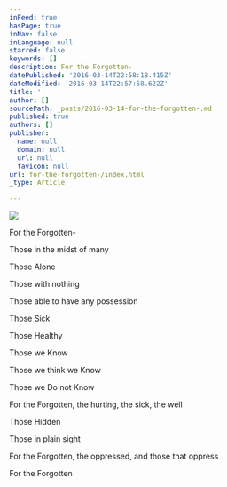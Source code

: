 ```yaml
---
inFeed: true
hasPage: true
inNav: false
inLanguage: null
starred: false
keywords: []
description: For the Forgotten-
datePublished: '2016-03-14T22:58:18.415Z'
dateModified: '2016-03-14T22:57:58.622Z'
title: ''
author: []
sourcePath: _posts/2016-03-14-for-the-forgotten-.md
published: true
authors: []
publisher:
  name: null
  domain: null
  url: null
  favicon: null
url: for-the-forgotten-/index.html
_type: Article

---
```

![](https://the-grid-user-content.s3-us-west-2.amazonaws.com/e17b1e02-0eed-4fe1-ba69-070fe1d6d9bb.jpg)

For the Forgotten-

Those in the midst of many

Those Alone

Those with nothing

Those able to have any possession

Those Sick

Those Healthy

Those we Know

Those we think we Know

Those we Do not Know

For the Forgotten, the hurting, the sick, the well

Those Hidden

Those in plain sight

For the Forgotten, the oppressed, and those that oppress

For the Forgotten
